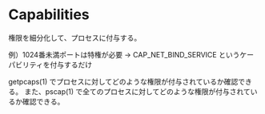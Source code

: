 # Capabilities

権限を細分化して、プロセスに付与する。

例）1024番未満ポートは特権が必要 → CAP_NET_BIND_SERVICE というケーパビリティを付与するだけ

getpcaps(1) でプロセスに対してどのような権限が付与されているか確認できる。
また、pscap(1) で全てのプロセスに対してどのような権限が付与されているか確認できる。
